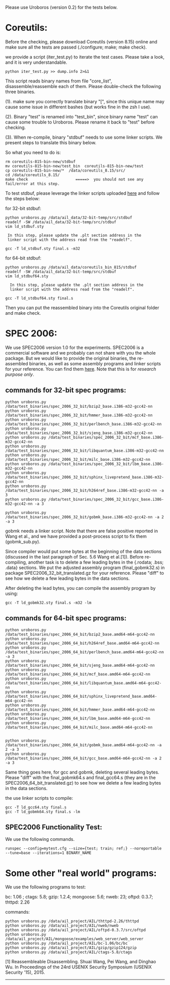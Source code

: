 Please use Uroboros (version 0.2) for the tests below. 

# Coreutils:

Before the checking, please download Coreutils (version 8.15) online and make sure all the tests are passed (./configure; make; make check).

we provide a script (iter_test.py) to iterate the test cases. Please take a look, and it is very understandable.
    
    python iter_test.py >> dump.info 2>&1 

This script reads binary names from file "core_list", disassemble/reassemble each of them. Please double-check the following three binaries.

(1). make sure you correctly translate binary "[", since this unique name may cause some issue in different bashes (but works fine in the zsh I use).

(2). Binary "test" is renamed into "test_bin", since binary name "test" can cause some trouble to Uroboros. Please rename it back to "test" before checking. 

(3). When re-compile, binary "stdbuf" needs to use some linker scripts. We present steps to translate this binary below.

So what you need to do is:

    rm coreutils-815-bin-new/stdbuf
    mv coreutils-815-bin-new/test_bin  coreutils-815-bin-new/test
    cp coreutils-815-bin-new/*  /data/coreutils_8.15/src/
    cd /data/coreutils_8.15/  
    make check                     =====>  you should not see any fail/error at this step.


To test stdbuf, please leverage the linker scripts uploaded [here](https://www.dropbox.com/sh/hkmpj91dvt30mcy/AAC-P6rsf_gQh2g3stEgguBfa?dl=0) and follow the steps below:

for 32-bit stdbuf:

    python uroboros.py /data/ail_data/32-bit-temp/src/stdbuf
    readelf -SW /data/ail_data/32-bit-temp/src/stdbuf
    vim ld_stdbuf.sty

     In this step, please update the .plt section address in the
     linker script with the address read from the "readelf".

    gcc -T ld_stdbuf.sty final.s -m32     

for 64-bit stdbuf:

    python uroboros.py /data/ail_data/coreutils_bin_815/stdbuf
    readelf -SW /data/ail_data/32-bit-temp/src/stdbuf
    vim ld_stdbuf64.sty

      In this step, please update the .plt section address in the
      linker script with the address read from the "readelf".

    gcc -T ld_stdbuf64.sty final.s

Then you can put the reassembled binary into the Coreutils original folder and make check.


# SPEC 2006:

We use SPEC2006 version 1.0 for the experiments. SPEC2006 is a commercial software and we probably can not share with you the whole package. But we would like to provide the original binaries, the re-assembled binaries, as well as some assembly programs and linker scripts for your reference. You can find them [here](https://www.dropbox.com/sh/hkmpj91dvt30mcy/AAC-P6rsf_gQh2g3stEgguBfa?dl=0). Note that this is for *research purpose only*.


## commands for 32-bit spec programs:
    python uroboros.py /data/test_binaries/spec_2006_32_bit/bzip2_base.i386-m32-gcc42-nn
    python uroboros.py /data/test_binaries/spec_2006_32_bit/hmmer_base.i386-m32-gcc42-nn
    python uroboros.py /data/test_binaries/spec_2006_32_bit/perlbench_base.i386-m32-gcc42-nn
    python uroboros.py /data/test_binaries/spec_2006_32_bit/sjeng_base.i386-m32-gcc42-nn
    python uroboros.py /data/test_binaries/spec_2006_32_bit/mcf_base.i386-m32-gcc42-nn
    python uroboros.py /data/test_binaries/spec_2006_32_bit/libquantum_base.i386-m32-gcc42-nn
    python uroboros.py /data/test_binaries/spec_2006_32_bit/milc_base.i386-m32-gcc42-nn
    python uroboros.py /data/test_binaries/spec_2006_32_bit/lbm_base.i386-m32-gcc42-nn
    python uroboros.py /data/test_binaries/spec_2006_32_bit/sphinx_livepretend_base.i386-m32-gcc42-nn
    python uroboros.py /data/test_binaries/spec_2006_32_bit/h264ref_base.i386-m32-gcc42-nn -a 3
    python uroboros.py /data/test_binaries/spec_2006_32_bit/gcc_base.i386-m32-gcc42-nn -a 3

    python uroboros.py /data/test_binaries/spec_2006_32_bit/gobmk_base.i386-m32-gcc42-nn -a 2 -a 3

gobmk needs a linker script. Note that there are false positive reported in Wang et al., and we have provided a post-process script to fix them (gobmk_sub.py).

Since compiler would put some bytes at the beginning of the data sections (discussed in the last paragraph of Sec. 5.6 Wang et al.[1]). Before re-compiling, another task is to delete a few leading bytes in the {.rodata; .bss; .data} sections. We put the adjusted assembly program (final_gobmk32.s) in package SPEC2006_32_bit_translated.gz for your reference. Please "diff" to see how we delete a few leading bytes in the data sections.

After deleting the lead bytes, you can compile the assembly program by using:

    gcc -T ld_gobmk32.sty final.s -m32 -lm


## commands for 64-bit spec programs:

    python uroboros.py /data/test_binaries/spec_2006_64_bit/bzip2_base.amd64-m64-gcc42-nn
    python uroboros.py /data/test_binaries/spec_2006_64_bit/h264ref_base.amd64-m64-gcc42-nn
    python uroboros.py /data/test_binaries/spec_2006_64_bit/perlbench_base.amd64-m64-gcc42-nn -a 3
    python uroboros.py /data/test_binaries/spec_2006_64_bit/sjeng_base.amd64-m64-gcc42-nn
    python uroboros.py /data/test_binaries/spec_2006_64_bit/mcf_base.amd64-m64-gcc42-nn
    python uroboros.py /data/test_binaries/spec_2006_64_bit/libquantum_base.amd64-m64-gcc42-nn
    python uroboros.py /data/test_binaries/spec_2006_64_bit/sphinx_livepretend_base.amd64-m64-gcc42-nn
    python uroboros.py /data/test_binaries/spec_2006_64_bit/hmmer_base.amd64-m64-gcc42-nn
    python uroboros.py /data/test_binaries/spec_2006_64_bit/lbm_base.amd64-m64-gcc42-nn
    python uroboros.py /data/test_binaries/spec_2006_64_bit/milc_base.amd64-m64-gcc42-nn


    python uroboros.py /data/test_binaries/spec_2006_64_bit/gobmk_base.amd64-m64-gcc42-nn -a 2 -a 3
    python uroboros.py /data/test_binaries/spec_2006_64_bit/gcc_base.amd64-m64-gcc42-nn -a 2 -a 3


Same thing goes here, for gcc and gobmk, deleting several leading bytes. Please "diff" with the final_gobmk64.s and final_gcc64.s (they are in the SPEC2006_64_bit_translated.gz) to see how we delete a few leading bytes in the data sections.

the use linker scripts to compile:

    gcc -T ld_gcc64.sty final.s
    gcc -T ld_gobmk64.sty final.s -lm


## SPEC2006 Functionality Test:

We use the following commands.

    runspec --config=mytest.cfg --size={test; train; ref;} --noreportable --tune=base --iterations=1 BINARY_NAME


# Some other "real world" programs:

We use the following programs to test:

bc: 1.06 ; ctags: 5.8; gzip: 1.2.4; mongoose: 5.6; nweb: 23; oftpd: 0.3.7; thttpd: 2.26

commands:

    python uroboros.py /data/ail_project/AIL/thttpd-2.26/thttpd
    python uroboros.py /data/ail_project/AIL/nweb/nweb
    python uroboros.py /data/ail_project/AIL/oftpd-0.3.7/src/oftpd
    python uroboros.py /data/ail_project/AIL/mongoose/examples/web_server/web_server
    python uroboros.py /data/ail_project/AIL/bc-1.06/bc/bc
    python uroboros.py /data/ail_project/AIL/gzip/gzip124/gzip
    python uroboros.py /data/ail_project/AIL/ctags-5.8/ctags


[1] Reassembleable Disassembling. Shuai Wang, Pei Wang, and Dinghao Wu. In Proceedings of the 24rd USENIX Security Symposium (USENIX Security '15), 2015.

---
